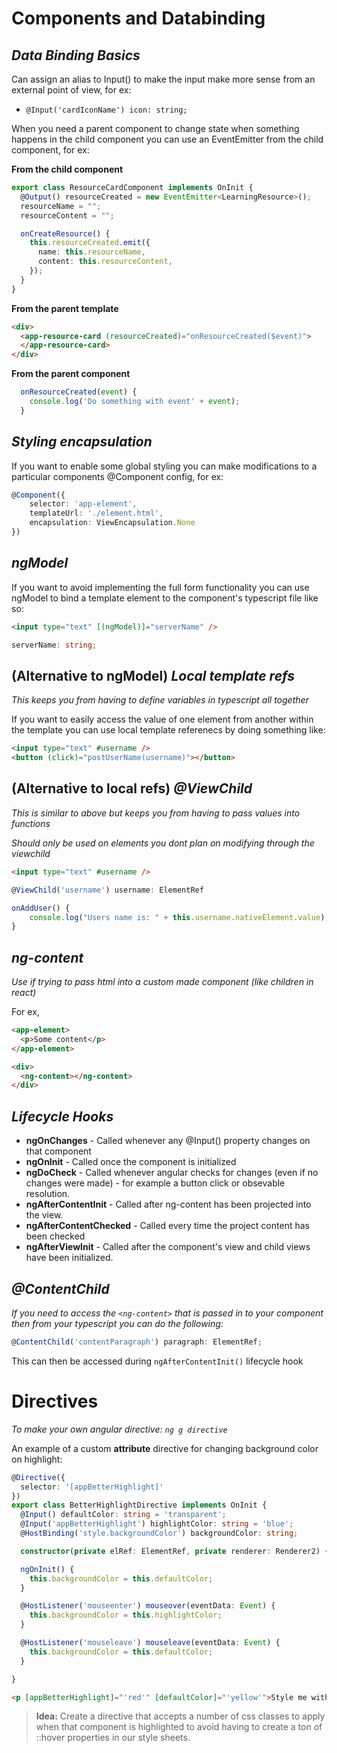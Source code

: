# Components and Databinding

## _Data Binding Basics_

Can assign an alias to Input() to make the input make more sense from an external point of view, for ex:

- `@Input('cardIconName') icon: string;`

When you need a parent component to change state when something happens in the child component
you can use an EventEmitter from the child component, for ex:

**From the child component**

```ts
export class ResourceCardComponent implements OnInit {
  @Output() resourceCreated = new EventEmitter<LearningResource>();
  resourceName = "";
  resourceContent = "";

  onCreateResource() {
    this.resourceCreated.emit({
      name: this.resourceName,
      content: this.resourceContent,
    });
  }
}
```

**From the parent template**

```html
<div>
  <app-resource-card (resourceCreated)="onResourceCreated($event)">
  </app-resource-card>
</div>
```

**From the parent component**

```ts
  onResourceCreated(event) {
    console.log('Do something with event' + event);
  }
```

## _Styling encapsulation_

If you want to enable some global styling you can make modifications to a particular
components @Component config, for ex:

```ts
@Component({
    selector: 'app-element',
    templateUrl: './element.html',
    encapsulation: ViewEncapsulation.None
})
```

## _ngModel_

If you want to avoid implementing the full form functionality you can use ngModel to bind
a template element to the component's typescript file like so:

```html
<input type="text" [(ngModel)]="serverName" />
```

```ts
serverName: string;
```

## (**Alternative to ngModel**) _Local template refs_

_This keeps you from having to define variables in typescript all together_

If you want to easily access the value of one element from another within the template you
can use local template referenecs by doing something like:

```html
<input type="text" #username />
<button (click)="postUserName(username)"></button>
```

## (**Alternative to local refs**) _@ViewChild_

_This is similar to above but keeps you from having to pass values into functions_

_Should only be used on elements you dont plan on modifying through the viewchild_

```html
<input type="text" #username />
```

```ts
@ViewChild('username') username: ElementRef

onAddUser() {
    console.log("Users name is: " + this.username.nativeElement.value);
}
```

## _ng-content_

_Use if trying to pass html into a custom made component (like children in react)_

For ex,

```html
<app-element>
  <p>Some content</p>
</app-element>
```

```html
<div>
  <ng-content></ng-content>
</div>
```

## _Lifecycle Hooks_

- **ngOnChanges** - Called whenever any @Input() property changes on that component
- **ngOnInit** - Called once the component is initialized
- **ngDoCheck** - Called whenever angular checks for changes (even if no changes were made) - for example a button click or obsevable resolution.
- **ngAfterContentInit** - Called after ng-content has been projected into the view.
- **ngAfterContentChecked** - Called every time the project content has been checked
- **ngAfterViewInit** - Called after the component's view and child views have been initialized.

## _@ContentChild_

_If you need to access the `<ng-content>` that is passed in to your component then from your typescript you can
do the following:_

```ts
@ContentChild('contentParagraph') paragraph: ElementRef;
```

This can then be accessed during `ngAfterContentInit()` lifecycle hook

# Directives
*To make your own angular directive: `ng g directive`*

An example of a custom **attribute** directive for changing background color on highlight:
```ts
@Directive({
  selector: '[appBetterHighlight]'
})
export class BetterHighlightDirective implements OnInit {
  @Input() defaultColor: string = 'transparent';
  @Input('appBetterHighlight') highlightColor: string = 'blue';
  @HostBinding('style.backgroundColor') backgroundColor: string;

  constructor(private elRef: ElementRef, private renderer: Renderer2) { }

  ngOnInit() {
    this.backgroundColor = this.defaultColor;
  }

  @HostListener('mouseenter') mouseover(eventData: Event) {
    this.backgroundColor = this.highlightColor;
  }

  @HostListener('mouseleave') mouseleave(eventData: Event) {
    this.backgroundColor = this.defaultColor;
  }

}
```

```html
<p [appBetterHighlight]="'red'" [defaultColor]="'yellow'">Style me with a better directive!</p>
```
>**Idea:** Create a directive that accepts a number of css classes to apply when that component is highlighted
to avoid having to create a ton of ::hover properties in our style sheets.
